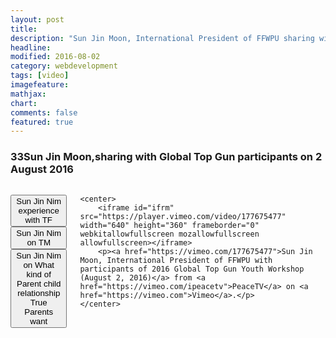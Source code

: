 ```yaml
---
layout: post
title:
description: "Sun Jin Moon, International President of FFWPU sharing with Global Top Gun participants"
headline: 
modified: 2016-08-02
category: webdevelopment
tags: [video]
imagefeature: 
mathjax: 
chart: 
comments: false
featured: true
---
```

### 33Sun Jin Moon,sharing with Global Top Gun participants on 2 August 2016


  
     
<div class="small-9 small-centered columns">

<button onclick="javascript: document.getElementById('ifrm').setAttribute('src', 'https://player.vimeo.com/video/177675477?t=53m1s&autoplay=1')">Sun Jin Nim experience with TF</button>     
<button onclick="javascript: document.getElementById('ifrm').setAttribute('src', 'https://player.vimeo.com/video/177675477?t=59m22s&autoplay=1')">Sun Jin Nim on TM</button>     
<button onclick="javascript: document.getElementById('ifrm').setAttribute('src', 'https://player.vimeo.com/video/177675477?t=1h10m0s&autoplay=1')">Sun Jin Nim on What kind of Parent child relationship True Parents want</button>     


	<center>
		<iframe id="ifrm" src="https://player.vimeo.com/video/177675477" width="640" height="360" frameborder="0" webkitallowfullscreen mozallowfullscreen allowfullscreen></iframe>
		<p><a href="https://vimeo.com/177675477">Sun Jin Moon, International President of FFWPU with participants of 2016 Global Top Gun Youth Workshop (August 2, 2016)</a> from <a href="https://vimeo.com/ipeacetv">PeaceTV</a> on <a href="https://vimeo.com">Vimeo</a>.</p>
	</center>
</div>
   



 